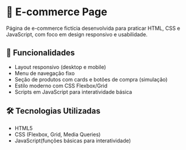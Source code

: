 # 🛒 E-commerce Page
Página de e-commerce fictícia desenvolvida para praticar HTML, CSS e JavaScript, com foco em design responsivo e usabilidade.

## 🚀 Funcionalidades

- Layout responsivo (desktop e mobile)  
- Menu de navegação fixo  
- Seção de produtos com cards e botões de compra (simulação)  
- Estilo moderno com CSS Flexbox/Grid  
- Scripts em JavaScript para interatividade básica

## 🛠️ Tecnologias Utilizadas

- HTML5  
- CSS (Flexbox, Grid, Media Queries)  
- JavaScript(funções básicas para interatividade)  


